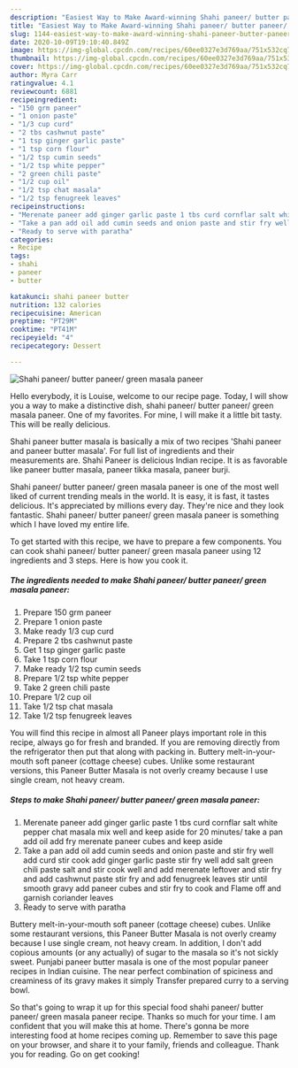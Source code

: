 ```yaml
---
description: "Easiest Way to Make Award-winning Shahi paneer/ butter paneer/ green masala paneer"
title: "Easiest Way to Make Award-winning Shahi paneer/ butter paneer/ green masala paneer"
slug: 1144-easiest-way-to-make-award-winning-shahi-paneer-butter-paneer-green-masala-paneer
date: 2020-10-09T19:10:40.849Z
image: https://img-global.cpcdn.com/recipes/60ee0327e3d769aa/751x532cq70/shahi-paneer-butter-paneer-green-masala-paneer-recipe-main-photo.jpg
thumbnail: https://img-global.cpcdn.com/recipes/60ee0327e3d769aa/751x532cq70/shahi-paneer-butter-paneer-green-masala-paneer-recipe-main-photo.jpg
cover: https://img-global.cpcdn.com/recipes/60ee0327e3d769aa/751x532cq70/shahi-paneer-butter-paneer-green-masala-paneer-recipe-main-photo.jpg
author: Myra Carr
ratingvalue: 4.1
reviewcount: 6881
recipeingredient:
- "150 grm paneer"
- "1 onion paste"
- "1/3 cup curd"
- "2 tbs cashwnut paste"
- "1 tsp ginger garlic paste"
- "1 tsp corn flour"
- "1/2 tsp cumin seeds"
- "1/2 tsp white pepper"
- "2 green chili paste"
- "1/2 cup oil"
- "1/2 tsp chat masala"
- "1/2 tsp fenugreek leaves"
recipeinstructions:
- "Merenate paneer add ginger garlic paste 1 tbs curd cornflar salt white pepper chat masala mix well and keep aside for 20 minutes/ take a pan add oil add fry merenate paneer cubes and keep aside"
- "Take a pan add oil add cumin seeds and onion paste and stir fry well add curd stir cook add ginger garlic paste stir fry well add salt green chili paste salt and stir cook well and add merenate leftover and stir fry and add cashwnut paste stir fry and add fenugreek leaves stir until smooth gravy add paneer cubes and stir fry to cook and Flame off and garnish coriander leaves"
- "Ready to serve with paratha"
categories:
- Recipe
tags:
- shahi
- paneer
- butter

katakunci: shahi paneer butter 
nutrition: 132 calories
recipecuisine: American
preptime: "PT29M"
cooktime: "PT41M"
recipeyield: "4"
recipecategory: Dessert

---
```



![Shahi paneer/ butter paneer/ green masala paneer](https://img-global.cpcdn.com/recipes/60ee0327e3d769aa/751x532cq70/shahi-paneer-butter-paneer-green-masala-paneer-recipe-main-photo.jpg)

Hello everybody, it is Louise, welcome to our recipe page. Today, I will show you a way to make a distinctive dish, shahi paneer/ butter paneer/ green masala paneer. One of my favorites. For mine, I will make it a little bit tasty. This will be really delicious.

Shahi paneer butter masala is basically a mix of two recipes &#39;Shahi paneer and paneer butter masala&#39;. For full list of ingredients and their measurements are. Shahi Paneer is delicious Indian recipe. It is as favorable like paneer butter masala, paneer tikka masala, paneer burji.

Shahi paneer/ butter paneer/ green masala paneer is one of the most well liked of current trending meals in the world. It is easy, it is fast, it tastes delicious. It's appreciated by millions every day. They're nice and they look fantastic. Shahi paneer/ butter paneer/ green masala paneer is something which I have loved my entire life.


To get started with this recipe, we have to prepare a few components. You can cook shahi paneer/ butter paneer/ green masala paneer using 12 ingredients and 3 steps. Here is how you cook it.

<!--inarticleads1-->

##### The ingredients needed to make Shahi paneer/ butter paneer/ green masala paneer:

1. Prepare 150 grm paneer
1. Prepare 1 onion paste
1. Make ready 1/3 cup curd
1. Prepare 2 tbs cashwnut paste
1. Get 1 tsp ginger garlic paste
1. Take 1 tsp corn flour
1. Make ready 1/2 tsp cumin seeds
1. Prepare 1/2 tsp white pepper
1. Take 2 green chili paste
1. Prepare 1/2 cup oil
1. Take 1/2 tsp chat masala
1. Take 1/2 tsp fenugreek leaves


You will find this recipe in almost all Paneer plays important role in this recipe, always go for fresh and branded. If you are removing directly from the refrigerator then put that along with packing in. Buttery melt-in-your-mouth soft paneer (cottage cheese) cubes. Unlike some restaurant versions, this Paneer Butter Masala is not overly creamy because I use single cream, not heavy cream. 

<!--inarticleads2-->

##### Steps to make Shahi paneer/ butter paneer/ green masala paneer:

1. Merenate paneer add ginger garlic paste 1 tbs curd cornflar salt white pepper chat masala mix well and keep aside for 20 minutes/ take a pan add oil add fry merenate paneer cubes and keep aside
1. Take a pan add oil add cumin seeds and onion paste and stir fry well add curd stir cook add ginger garlic paste stir fry well add salt green chili paste salt and stir cook well and add merenate leftover and stir fry and add cashwnut paste stir fry and add fenugreek leaves stir until smooth gravy add paneer cubes and stir fry to cook and Flame off and garnish coriander leaves
1. Ready to serve with paratha


Buttery melt-in-your-mouth soft paneer (cottage cheese) cubes. Unlike some restaurant versions, this Paneer Butter Masala is not overly creamy because I use single cream, not heavy cream. In addition, I don&#39;t add copious amounts (or any actually) of sugar to the masala so it&#39;s not sickly sweet. Punjabi paneer butter masala is one of the most popular paneer recipes in Indian cuisine. The near perfect combination of spiciness and creaminess of its gravy makes it simply Transfer prepared curry to a serving bowl. 

So that's going to wrap it up for this special food shahi paneer/ butter paneer/ green masala paneer recipe. Thanks so much for your time. I am confident that you will make this at home. There's gonna be more interesting food at home recipes coming up. Remember to save this page on your browser, and share it to your family, friends and colleague. Thank you for reading. Go on get cooking!
